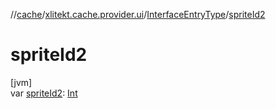 //[cache](../../../index.md)/[xlitekt.cache.provider.ui](../index.md)/[InterfaceEntryType](index.md)/[spriteId2](sprite-id2.md)

# spriteId2

[jvm]\
var [spriteId2](sprite-id2.md): [Int](https://kotlinlang.org/api/latest/jvm/stdlib/kotlin/-int/index.html)
